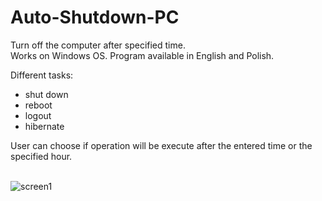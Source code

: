 # Auto-Shutdown-PC
Turn off the computer after specified time.<br/>
Works on Windows OS. 
Program available in English and Polish. <br/>

Different tasks:
 <ul>
  <li>shut down</li> 
  <li>reboot</li>
  <li>logout</li> 
  <li>hibernate</li> 
 </ul>
User can choose if operation will be execute after the entered time or the specified hour.
  <br/><br/>
 
![screen1](https://user-images.githubusercontent.com/71319403/161392105-4af4772e-335d-496f-9101-08c87510532c.jpg)
